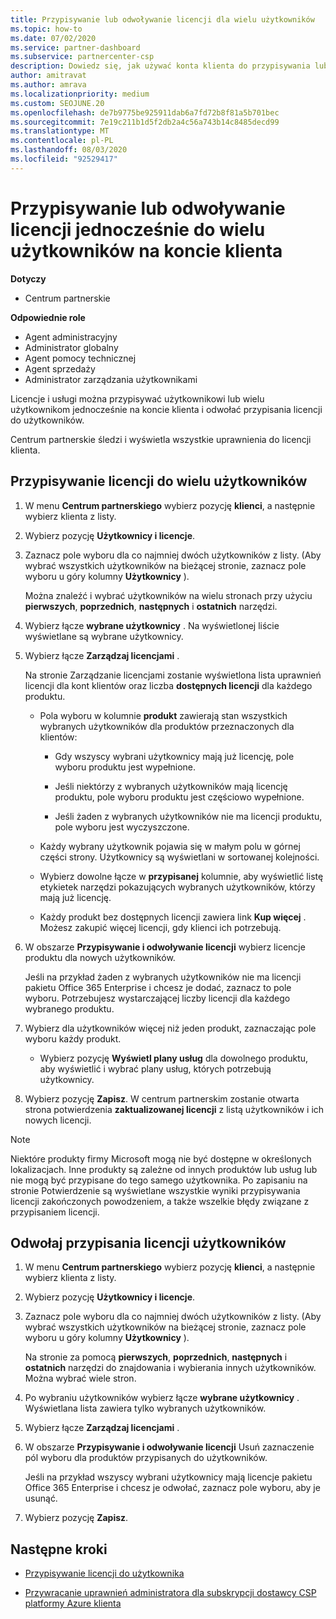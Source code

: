 ```yaml
---
title: Przypisywanie lub odwoływanie licencji dla wielu użytkowników
ms.topic: how-to
ms.date: 07/02/2020
ms.service: partner-dashboard
ms.subservice: partnercenter-csp
description: Dowiedz się, jak używać konta klienta do przypisywania lub odwoływania licencji i usług do jednego użytkownika lub wielu użytkowników jednocześnie.
author: amitravat
ms.author: amrava
ms.localizationpriority: medium
ms.custom: SEOJUNE.20
ms.openlocfilehash: de7b9775be925911dab6a7fd72b8f81a5b701bec
ms.sourcegitcommit: 7e19c211b1d5f2db2a4c56a743b14c8485decd99
ms.translationtype: MT
ms.contentlocale: pl-PL
ms.lasthandoff: 08/03/2020
ms.locfileid: "92529417"
---
```

# <a name="assign-or-revoke-licenses-at-the-same-time-to-multiple-users-in-a-customer-account"></a>Przypisywanie lub odwoływanie licencji jednocześnie do wielu użytkowników na koncie klienta

**Dotyczy**

- Centrum partnerskie

**Odpowiednie role**

- Agent administracyjny
- Administrator globalny
- Agent pomocy technicznej
- Agent sprzedaży
- Administrator zarządzania użytkownikami

Licencje i usługi można przypisywać użytkownikowi lub wielu użytkownikom jednocześnie na koncie klienta i odwołać przypisania licencji do użytkowników.

Centrum partnerskie śledzi i wyświetla wszystkie uprawnienia do licencji klienta.

## <a name="assign-licenses-to-multiple-users"></a>Przypisywanie licencji do wielu użytkowników

1. W menu **Centrum partnerskiego** wybierz pozycję **klienci**, a następnie wybierz klienta z listy.

2. Wybierz pozycję **Użytkownicy i licencje**.

3. Zaznacz pole wyboru dla co najmniej dwóch użytkowników z listy. (Aby wybrać wszystkich użytkowników na bieżącej stronie, zaznacz pole wyboru u góry kolumny **Użytkownicy** ).

    Można znaleźć i wybrać użytkowników na wielu stronach przy użyciu **pierwszych**, **poprzednich**, **następnych** i **ostatnich** narzędzi.

4. Wybierz łącze **wybrane użytkownicy** . Na wyświetlonej liście wyświetlane są wybrane użytkownicy.

5. Wybierz łącze **Zarządzaj licencjami** .

    Na stronie Zarządzanie licencjami zostanie wyświetlona lista uprawnień licencji dla kont klientów oraz liczba **dostępnych licencji** dla każdego produktu.

    - Pola wyboru w kolumnie **produkt** zawierają stan wszystkich wybranych użytkowników dla produktów przeznaczonych dla klientów:

       - Gdy wszyscy wybrani użytkownicy mają już licencję, pole wyboru produktu jest wypełnione.

       - Jeśli niektórzy z wybranych użytkowników mają licencję produktu, pole wyboru produktu jest częściowo wypełnione.

       - Jeśli żaden z wybranych użytkowników nie ma licencji produktu, pole wyboru jest wyczyszczone.

    - Każdy wybrany użytkownik pojawia się w małym polu w górnej części strony. Użytkownicy są wyświetlani w sortowanej kolejności.

    - Wybierz dowolne łącze w **przypisanej** kolumnie, aby wyświetlić listę etykietek narzędzi pokazujących wybranych użytkowników, którzy mają już licencję.

    - Każdy produkt bez dostępnych licencji zawiera link **Kup więcej** . Możesz zakupić więcej licencji, gdy klienci ich potrzebują.

6. W obszarze **Przypisywanie i odwoływanie licencji** wybierz licencje produktu dla nowych użytkowników. 

   Jeśli na przykład żaden z wybranych użytkowników nie ma licencji pakietu Office 365 Enterprise i chcesz je dodać, zaznacz to pole wyboru. Potrzebujesz wystarczającej liczby licencji dla każdego wybranego produktu.

7. Wybierz dla użytkowników więcej niż jeden produkt, zaznaczając pole wyboru każdy produkt.
    -   Wybierz pozycję **Wyświetl plany usług** dla dowolnego produktu, aby wyświetlić i wybrać plany usług, których potrzebują użytkownicy.

8. Wybierz pozycję **Zapisz**. W centrum partnerskim zostanie otwarta strona potwierdzenia **zaktualizowanej licencji** z listą użytkowników i ich nowych licencji.

>[!NOTE]
>Niektóre produkty firmy Microsoft mogą nie być dostępne w określonych lokalizacjach. Inne produkty są zależne od innych produktów lub usług lub nie mogą być przypisane do tego samego użytkownika. Po zapisaniu na stronie Potwierdzenie są wyświetlane wszystkie wyniki przypisywania licencji zakończonych powodzeniem, a także wszelkie błędy związane z przypisaniem licencji.

## <a name="revoke-users-license-assignments"></a>Odwołaj przypisania licencji użytkowników

1. W menu **Centrum partnerskiego** wybierz pozycję **klienci**, a następnie wybierz klienta z listy.

2. Wybierz pozycję **Użytkownicy i licencje**.

3. Zaznacz pole wyboru dla co najmniej dwóch użytkowników z listy. (Aby wybrać wszystkich użytkowników na bieżącej stronie, zaznacz pole wyboru u góry kolumny **Użytkownicy** ).

    Na stronie za pomocą **pierwszych**, **poprzednich**, **następnych** i **ostatnich** narzędzi do znajdowania i wybierania innych użytkowników. Można wybrać wiele stron.

4. Po wybraniu użytkowników wybierz łącze **wybrane użytkownicy** . Wyświetlana lista zawiera tylko wybranych użytkowników.

5. Wybierz łącze **Zarządzaj licencjami** .

6. W obszarze **Przypisywanie i odwoływanie licencji** Usuń zaznaczenie pól wyboru dla produktów przypisanych do użytkowników.

   Jeśli na przykład wszyscy wybrani użytkownicy mają licencje pakietu Office 365 Enterprise i chcesz je odwołać, zaznacz pole wyboru, aby je usunąć.

7. Wybierz pozycję **Zapisz**.

## <a name="next-steps"></a>Następne kroki

- [Przypisywanie licencji do użytkownika](assign-licenses-to-users.md)

- [Przywracanie uprawnień administratora dla subskrypcji dostawcy CSP platformy Azure klienta](revoke-reinstate-csp.md)